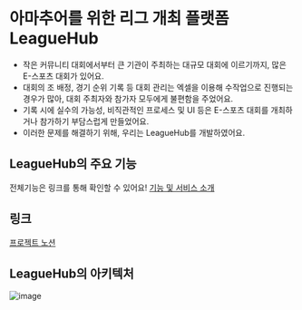 # 아마추어를 위한 리그 개최 플랫폼 LeagueHub
- 작은 커뮤니티 대회에서부터 큰 기관이 주최하는 대규모 대회에 이르기까지, 많은 E-스포츠 대회가 있어요.
- 대회의 조 배정, 경기 순위 기록 등 대회 관리는 엑셀을 이용해 수작업으로 진행되는 경우가 많아, 대회 주최자와 참가자 모두에게 불편함을 주었어요.
- 기록 시에 실수의 가능성, 비직관적인 프로세스 및 UI 등은 E-스포츠 대회를 개최하거나 참가하기 부담스럽게 만들었어요.
- 이러한 문제를 해결하기 위해, 우리는 LeagueHub를 개발하였어요.


## LeagueHub의 주요 기능
전체기능은 링크를 통해 확인할 수 있어요! [기능 및 서비스 소개](https://hyeonjun0530.notion.site/LeagueHub-57d0ce509c8f406b8d9bdd3faf68bb0a?pvs=4)





## 링크
[프로젝트 노션](https://hyeonjun0530.notion.site/LeagueHub-57d0ce509c8f406b8d9bdd3faf68bb0a?pvs=4)




## LeagueHub의 아키텍처
![image](https://github.com/TheUpperPart/leaguehub-frontend/assets/100738049/73149aef-ee4b-4890-b15d-12fe58dc81d7)

